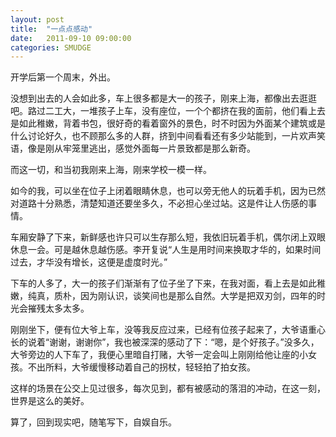 ```yaml
---
layout: post
title:  "一点点感动"
date:   2011-09-10 09:00:00
categories: SMUDGE
---
```


开学后第一个周末，外出。



 



没想到出去的人会如此多，车上很多都是大一的孩子，刚来上海，都像出去逛逛吧。路过二工大，一堆孩子上车，没有座位，一个个都挤在我的面前，他们看上去是如此稚嫩，背着书包，很好奇的看着窗外的景色，时不时因为外面某个建筑或是什么讨论好久，也不顾那么多的人群，挤到中间看看还有多少站能到，一片欢声笑语，像是刚从牢笼里逃出，感觉外面每一片景致都是那么新奇。



 



而这一切，和当初我刚来上海，刚来学校一模一样。



 



如今的我，可以坐在位子上闭着眼睛休息，也可以旁无他人的玩着手机，因为已然对道路十分熟悉，清楚知道还要坐多久，不必担心坐过站。这是件让人伤感的事情。



 



车厢安静了下来，新鲜感也许只可以生存那么短，我依旧玩着手机，偶尔闭上双眼休息一会。可是越休息越伤感。李开复说“人生是用时间来换取才华的，如果时间过去，才华没有增长，这便是虚度时光。”



 



下车的人多了，大一的孩子们渐渐有了位子坐了下来，在我对面，看上去是如此稚嫩，纯真，质朴，因为刚认识，谈笑间也是那么自然。大学是把双刃剑，四年的时光会摧残太多太多。



 



刚刚坐下，便有位大爷上车，没等我反应过来，已经有位孩子起来了，大爷语重心长的说着“谢谢，谢谢你”，我也被深深的感动了下：“嗯，是个好孩子。”没多久，大爷旁边的人下车了，我便心里暗自打赌，大爷一定会叫上刚刚给他让座的小女孩。不出所料，大爷缓慢移动着自己的拐杖，轻轻拍了拍女孩。



 



这样的场景在公交上见过很多，每次见到，都有被感动的落泪的冲动，在这一刻，世界是这么的美好。



 



算了，回到现实吧，随笔写下，自娱自乐。